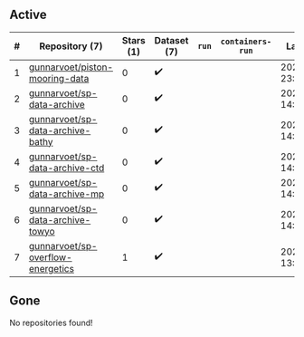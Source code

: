 ## Active
| # | Repository (7) | Stars (1) | Dataset (7) | `run` | `containers-run` | Last Modified |
| --- | --- | --- | --- | --- | --- | --- |
| 1 | [gunnarvoet/piston-mooring-data](https://github.com/gunnarvoet/piston-mooring-data) | 0 | :heavy_check_mark: |  |  | 2022-11-18 23:36:20+00:00 |
| 2 | [gunnarvoet/sp-data-archive](https://github.com/gunnarvoet/sp-data-archive) | 0 | :heavy_check_mark: |  |  | 2022-10-20 14:56:17+00:00 |
| 3 | [gunnarvoet/sp-data-archive-bathy](https://github.com/gunnarvoet/sp-data-archive-bathy) | 0 | :heavy_check_mark: |  |  | 2022-10-20 14:48:39+00:00 |
| 4 | [gunnarvoet/sp-data-archive-ctd](https://github.com/gunnarvoet/sp-data-archive-ctd) | 0 | :heavy_check_mark: |  |  | 2022-10-20 14:48:43+00:00 |
| 5 | [gunnarvoet/sp-data-archive-mp](https://github.com/gunnarvoet/sp-data-archive-mp) | 0 | :heavy_check_mark: |  |  | 2022-10-20 14:48:48+00:00 |
| 6 | [gunnarvoet/sp-data-archive-towyo](https://github.com/gunnarvoet/sp-data-archive-towyo) | 0 | :heavy_check_mark: |  |  | 2022-10-20 14:48:52+00:00 |
| 7 | [gunnarvoet/sp-overflow-energetics](https://github.com/gunnarvoet/sp-overflow-energetics) | 1 | :heavy_check_mark: |  |  | 2024-02-13 13:02:47+00:00 |

## Gone
No repositories found!
